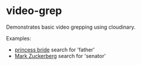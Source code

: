# video-grep

Demonstrates basic video grepping using cloudinary.

Examples:
* [princess bride](https://colinbendell.github.io/video-grep/#https://res.cloudinary.com/demo/video/upload/v1523489064/ur1hsppj746e9rpgs1nv.mp4) search for 'father'
* [Mark Zuckerberg](https://colinbendell.github.io/video-grep/#https://res.cloudinary.com/demo/video/upload/dndbdw4kyurqav6dkokz.mp4) search for 'senator'